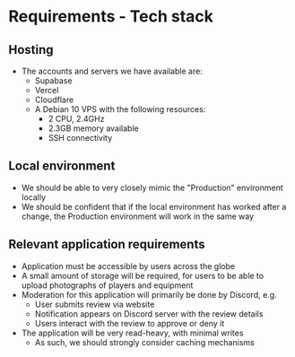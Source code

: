 # Requirements - Tech stack

## Hosting
- The accounts and servers we have available are:
  - Supabase
  - Vercel
  - Cloudflare
  - A Debian 10 VPS with the following resources:
    - 2 CPU, 2.4GHz
    - 2.3GB memory available
    - SSH connectivity

## Local environment
- We should be able to very closely mimic the "Production" environment locally
- We should be confident that if the local environment has worked after a change, the Production environment will work in the same way 

## Relevant application requirements
- Application must be accessible by users across the globe
- A small amount of storage will be required, for users to be able to upload photographs of players and equipment
- Moderation for this application will primarily be done by Discord, e.g.
  - User submits review via website
  - Notification appears on Discord server with the review details
  - Users interact with the review to approve or deny it
- The application will be very read-heavy, with minimal writes
  - As such, we should strongly consider caching mechanisms

